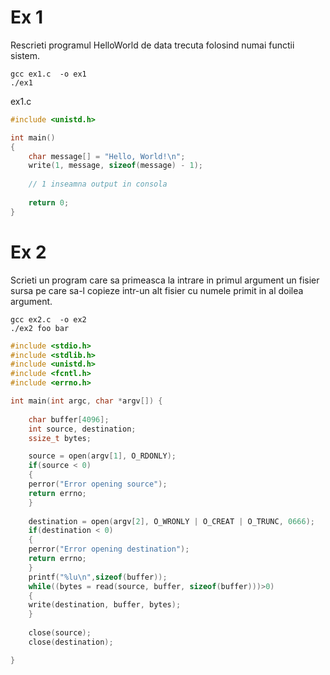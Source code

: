 # Ex 1

Rescrieti programul HelloWorld de data trecuta folosind numai functii sistem.

```sh-session
gcc ex1.c  -o ex1
./ex1
```

ex1.c 

```c
#include <unistd.h>

int main()
{
	char message[] = "Hello, World!\n";
	write(1, message, sizeof(message) - 1);
	
	// 1 inseamna output in consola
	
	return 0;
}
```

# Ex 2

Scrieti un program care sa primeasca la intrare in primul argument
un fisier sursa pe care sa-l copieze intr-un alt fisier cu numele primit in al
doilea argument.

```sh-session
gcc ex2.c  -o ex2
./ex2 foo bar
```


```c
#include <stdio.h>
#include <stdlib.h>
#include <unistd.h>
#include <fcntl.h>
#include <errno.h>

int main(int argc, char *argv[]) {
	
	char buffer[4096];
	int source, destination;
	ssize_t bytes;

	source = open(argv[1], O_RDONLY);
	if(source < 0)
	{
	perror("Error opening source");
	return errno;
	}
	
	destination = open(argv[2], O_WRONLY | O_CREAT | O_TRUNC, 0666);
	if(destination < 0)
	{
	perror("Error opening destination");
	return errno;
	}
	printf("%lu\n",sizeof(buffer));
	while((bytes = read(source, buffer, sizeof(buffer)))>0)
	{
	write(destination, buffer, bytes);
	}
	
	close(source);
	close(destination);

}
```
